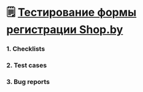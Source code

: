 # 🗒️ [Тестирование формы регистрации Shop.by](https://docs.google.com/spreadsheets/d/1us0yZ9FXaEdxoFEbnmxKLSlFbRcXO68rU6FiA4bpTeY/edit#gid=0)
### 1. Checklists
### 2. Test cases
### 3. Bug reports
